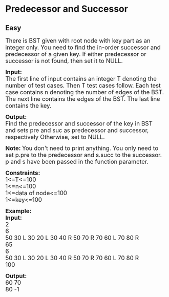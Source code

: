 # Predecessor and Successor
## Easy 
<div class="problem-statement" style="user-select: auto;">
                <p style="user-select: auto;"></p><p style="user-select: auto;"><span style="font-size: 18px; user-select: auto;">There is BST given with root node with key part as an integer only.&nbsp;You need to find the in-order successor and predecessor of a given key.&nbsp;If either predecessor or successor is not found, then set it to NULL.</span></p>

<p style="user-select: auto;"><span style="font-size: 18px; user-select: auto;"><strong style="user-select: auto;">Input:</strong><br style="user-select: auto;">
The first line of input contains an integer T denoting the number of test cases. Then T test cases follow. Each test case contains n denoting the number of edges of the BST. The next line contains the edges of the BST. The last line contains the key.</span></p>

<p style="user-select: auto;"><span style="font-size: 18px; user-select: auto;"><strong style="user-select: auto;">Output:</strong><br style="user-select: auto;">
Find the&nbsp;predecessor and successor of the&nbsp;key in BST and&nbsp;sets pre and suc as predecessor and successor, respectively Otherwise, set to NULL.</span></p>

<p style="user-select: auto;"><span style="font-size: 18px; user-select: auto;"><strong style="user-select: auto;">Note:&nbsp;</strong>You don't need to print anything. You only need to set p.pre to the predecessor and s.succ to the&nbsp;successor. p and s have been passed in the function parameter.</span></p>

<p style="user-select: auto;"><span style="font-size: 18px; user-select: auto;"><strong style="user-select: auto;">Constraints:</strong><br style="user-select: auto;">
1&lt;=T&lt;=100<br style="user-select: auto;">
1&lt;=n&lt;=100<br style="user-select: auto;">
1&lt;=data of node&lt;=100<br style="user-select: auto;">
1&lt;=key&lt;=100</span></p>

<p style="user-select: auto;"><span style="font-size: 18px; user-select: auto;"><strong style="user-select: auto;">Example:<br style="user-select: auto;">
Input:</strong><br style="user-select: auto;">
2<br style="user-select: auto;">
6<br style="user-select: auto;">
50 30 L 30 20 L 30 40 R 50 70 R 70 60 L 70 80 R<br style="user-select: auto;">
65<br style="user-select: auto;">
6<br style="user-select: auto;">
50 30 L 30 20 L 30 40 R 50 70 R 70 60 L 70 80 R<br style="user-select: auto;">
100</span></p>

<p style="user-select: auto;"><span style="font-size: 18px; user-select: auto;"><strong style="user-select: auto;">Output:</strong><br style="user-select: auto;">
60 70<br style="user-select: auto;">
80 -1</span><br style="user-select: auto;">
&nbsp;</p>
 <p style="user-select: auto;"></p>
            </div>